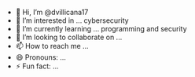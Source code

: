 - 👋 Hi, I’m @dvillicana17
- 👀 I’m interested in ... cybersecurity
- 🌱 I’m currently learning ... programming and security
- 💞️ I’m looking to collaborate on ...
- 📫 How to reach me ...
- 😄 Pronouns: ...
- ⚡ Fun fact: ... 

<!---
dvillicana17/dvillicana17 is a ✨ special ✨ repository because its `README.md` (this file) appears on your GitHub profile.
You can click the Preview link to take a look at your changes.
--->
